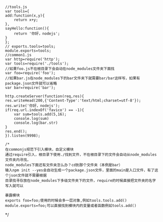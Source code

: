 	//tools.js
	var tools={
    add:function(x,y){
        return x+y;
    },
    sayHello:function(){
        return '你好，nodejs';
    }
	};
	// exports.tools=tools;
	module.exports=tools;
	//common1.js
	var http=require('http');
	var tools=require('./tools');
	//如果foo.js不在根目录下会自动在node_modules文件夹下面找
	var foo=require('foo');
	//如果bar.js在node_modules下的bar文件夹下就需要bar/bar这样写，如果有package.json文件就可以省略
	var bar=require('bar');

	http.createServer(function(req,res){
    res.writeHead(200,{'Content-Type':'text/html;charset=utf-8'});
    res.write('你好，nodejs');
    if(req.url.indexOf('favico') == -1){
        var sum=tools.add(5,16);
        console.log(sum)
        console.log(bar.str)
    }
    res.end();
	}).listen(9998);

	/*
    在commonjs规范下引入模块，自定义模块
    通过require引入，根目录下使用./找到文件，不在根目录下的文件会自动从node_modules文件夹内寻找，
    node_modules下面还有文件夹怎么办？cd到那个文件夹（本例是bar）
    输入npm init --yes会自动生成一个package.json文件，里面的main是入口文件，有了这个json文件就不需要根据
    目录找寻存放在node_modules下多级文件夹下的文件，require的时候直接把文件夹的名字写入就可以

    暴露模块
    exports foo=foo;使用的时候会多一层对象,例如tools.tools.add()
    module.exports=foo;可以直接找到模块内的变量或者函数例如tools.add()
*/